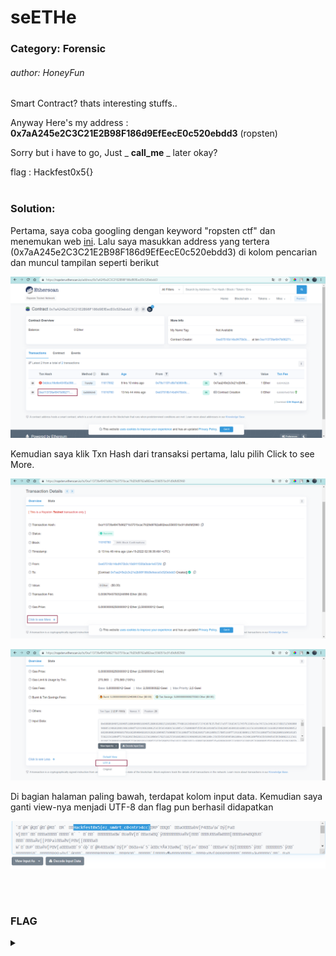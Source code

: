 # seETHe

### Category: Forensic

###### author: HoneyFun

Smart Contract? thats interesting stuffs..

Anyway Here's my address : <b>0x7aA245e2C3C21E2B98F186d9EfEecE0c520ebdd3</b> (ropsten)

Sorry but i have to go, Just _ <b>call_me</b> _ later okay?

flag : Hackfest0x5{}
<br><br>

### Solution:

Pertama, saya coba googling dengan keyword "ropsten ctf" dan menemukan web [ini](https://ropsten.etherscan.io/token/0xf80d3e80b0fafdf21016a4cae93a5a6c8d195354). Lalu saya masukkan address yang tertera (0x7aA245e2C3C21E2B98F186d9EfEecE0c520ebdd3) di kolom pencarian dan muncul tampilan seperti berikut

<p align="center">
    <img src="../../../media/hf05-eth1.png"/>
</p>
Kemudian saya klik Txn Hash dari transaksi pertama, lalu pilih Click to see More.
<p align="center">
    <img src="../../../media/hf05-eth2.png"/>
</p>
<p align="center">
    <img src="../../../media/hf05-eth3.png"/>
</p>
Di bagian halaman paling bawah, terdapat kolom input data. Kemudian saya ganti view-nya menjadi UTF-8 dan flag pun berhasil didapatkan
<p align="center">
    <img src="../../../media/hf05-eth4.png"/>
</p>
<br><br>

### FLAG

<details>
  <summary></summary>
  
  Hackfest0x5{ez_sm4rt_c0\<ntr\>4cc}

</details>
